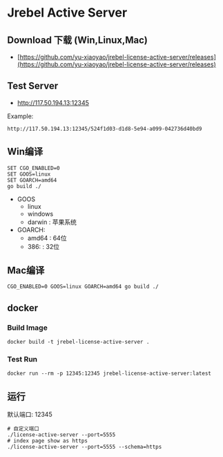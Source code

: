 # Jrebel Active Server

## Download 下载 (Win,Linux,Mac)

- [https://github.com/yu-xiaoyao/jrebel-license-active-server/releases](https://github.com/yu-xiaoyao/jrebel-license-active-server/releases)

## Test Server

- http://117.50.194.13:12345

Example:

```shell
http://117.50.194.13:12345/524f1d03-d1d8-5e94-a099-042736d40bd9
```

## Win编译

```shell
SET CGO_ENABLED=0
SET GOOS=linux
SET GOARCH=amd64
go build ./
```

- GOOS
    - linux
    - windows
    - darwin : 苹果系统
- GOARCH:
    - amd64 : 64位
    - 386:  : 32位

## Mac编译

```shell
CGO_ENABLED=0 GOOS=linux GOARCH=amd64 go build ./
```

## docker

### Build Image

```shell
docker build -t jrebel-license-active-server .
```

### Test Run

```shell
docker run --rm -p 12345:12345 jrebel-license-active-server:latest
```

## 运行

默认端口: 12345

```shell
# 自定义端口
./license-active-server --port=5555
# index page show as https
./license-active-server --port=5555 --schema=https
```